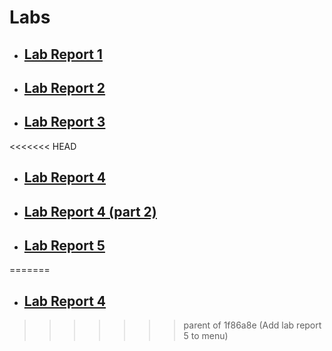 # Labs
- ## [Lab Report 1](lab-report-1-week-0.md)
- ## [Lab Report 2](lab-report-2-week-1.md)
- ## [Lab Report 3](lab-report-3-week-3.md)
<<<<<<< HEAD
- ## [Lab Report 4](lab-report-4-week-5.md)
- ## [Lab Report 4 (part 2)](lab-report-5.md)
- ## [Lab Report 5](lab-report-5-week-7.md)
=======
- ## [Lab Report 4](lab-report-4-week-5.md)
>>>>>>> parent of 1f86a8e (Add lab report 5 to menu)
